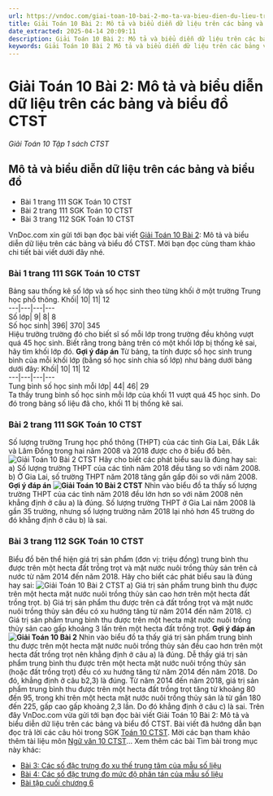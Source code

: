 ```yaml
---
url: https://vndoc.com/giai-toan-10-bai-2-mo-ta-va-bieu-dien-du-lieu-tren-cac-bang-va-bieu-do-ctst-278194
title: Giải Toán 10 Bài 2: Mô tả và biểu diễn dữ liệu trên các bảng và biểu đồ CTST - Giải Toán 10 Tập 1 sách CTST - VnDoc.com
date_extracted: 2025-04-14 20:09:11
description: Giải Toán 10 Bài 2: Mô tả và biểu diễn dữ liệu trên các bảng và biểu đồ CTST được VnDoc.com sưu tầm và xin gửi tới bạn đọc cùng tham khảo. Mời các bạn cùng tham khảo chi tiết.
keywords: Giải Toán 10 Bài 2 Mô tả và biểu diễn dữ liệu trên các bảng và biểu đồ CTST,Giải Toán 10 Bài 2,Mô tả và biểu diễn dữ liệu trên các bảng và biểu đồ,giải toán 10,toán 10 bài 2,toán 10,toán 10 CTST
---
```


# Giải Toán 10 Bài 2: Mô tả và biểu diễn dữ liệu trên các bảng và biểu đồ CTST
 _Giải Toán 10 Tập 1 sách CTST_
## Mô tả và biểu diễn dữ liệu trên các bảng và biểu đồ
  * Bài 1 trang 111 SGK Toán 10 CTST
  * Bài 2 trang 111 SGK Toán 10 CTST
  * Bài 3 trang 112 SGK Toán 10 CTST

VnDoc.com xin gửi tới bạn đọc bài viết [Giải Toán 10 Bài 2](<https://vndoc.com/giai-toan-10-bai-2-mo-ta-va-bieu-dien-du-lieu-tren-cac-bang-va-bieu-do-ctst-278194>): Mô tả và biểu diễn dữ liệu trên các bảng và biểu đồ CTST. Mời bạn đọc cùng tham khảo chi tiết bài viết dưới đây nhé.
### Bài 1 trang 111 SGK Toán 10 CTST
Bảng sau thống kê số lớp và số học sinh theo từng khối ở một trường Trung học phổ thông.
Khối| 10| 11| 12  
---|---|---|---  
Số lớp| 9| 8| 8  
Số học sinh| 396| 370| 345  
Hiệu trưởng trường đó cho biết sĩ số mỗi lớp trong trường đều không vượt quá 45 học sinh.
Biết rằng trong bảng trên có một khối lớp bị thống kê sai, hãy tìm khối lớp đó.
**Gợi ý đáp án**
Từ bảng, ta tính được số học sinh trung bình của mỗi khối lớp \(bằng số học sinh chia số lớp\) như bảng dưới bảng dưới đây:
Khối| 10| 11| 12  
---|---|---|---  
Tung bình số học sinh mỗi lớp| 44| 46| 29  
Ta thấy trung bình số học sinh mỗi lớp của khối 11 vượt quá 45 học sinh. Do đó trong bảng số liệu đã cho, khối 11 bị thống kê sai.
### Bài 2 trang 111 SGK Toán 10 CTST
Số lượng trường Trung học phổ thông \(THPT\) của các tỉnh Gia Lai, Đắk Lắk và Lâm Đồng trong hai năm 2008 và 2018 được cho ở biểu đồ bên.
![Giải Toán 10 Bài 2 CTST](https://i.vdoc.vn/data/image/2022/10/13/giai-toan-10-bai-2-mo-ta-va-bieu-dien-du-lieu-tren-cac-bang-va-bieu-do-1.jpg)
Hãy cho biết các phát biểu sau là đúng hay sai:
a\) Số lượng trường THPT của các tỉnh năm 2018 đều tăng so với năm 2008.
b\) Ở Gia Lai, số trường THPT năm 2018 tăng gần gấp đôi so với năm 2008.
**Gợi ý đáp án**
**![Giải Toán 10 Bài 2 CTST](https://i.vdoc.vn/data/image/2022/10/13/giai-toan-10-bai-2-mo-ta-va-bieu-dien-du-lieu-tren-cac-bang-va-bieu-do-2.jpg)**
Nhìn vào biểu đồ ta thấy số lượng trường THPT của các tỉnh năm 2018 đều lớn hơn so với năm 2008 nên khẳng định ở câu a\) là đúng.
Số lượng trường THPT ở Gia Lai năm 2008 là gần 35 trường, nhưng số lượng trường năm 2018 lại nhỏ hơn 45 trường do đó khẳng định ở câu b\) là sai.
### Bài 3 trang 112 SGK Toán 10 CTST
Biểu đồ bên thể hiện giá trị sản phẩm \(đơn vị: triệu đồng\) trung bình thu được trên một hecta đất trồng trọt và mặt nước nuôi trồng thủy sản trên cả nước từ năm 2014 đến năm 2018. Hãy cho biết các phát biểu sau là đúng hay sai:
![Giải Toán 10 Bài 2 CTST](https://i.vdoc.vn/data/image/2022/10/13/giai-toan-10-bai-2-mo-ta-va-bieu-dien-du-lieu-tren-cac-bang-va-bieu-do-3.jpg)
a\) Giá trị sản phẩm trung bình thu được trên một hecta mặt nước nuôi trồng thủy sản cao hơn trên một hecta đất trồng trọt.
b\) Giá trị sản phẩm thu được trên cả đất trồng trọt và mặt nước nuôi trồng thủy sản đều có xu hướng tăng từ năm 2014 đến năm 2018.
c\) Giá trị sản phẩm trung bình thu được trên một hecta mặt nước nuôi trồng thủy sản cao gấp khoảng 3 lần trên một hecta đất trồng trọt.
**Gợi ý đáp án**
**![Giải Toán 10 Bài 2](https://i.vdoc.vn/data/image/2022/10/13/giai-toan-10-bai-2-mo-ta-va-bieu-dien-du-lieu-tren-cac-bang-va-bieu-do-4.jpg)**
Nhìn vào biểu đồ ta thấy giá trị sản phẩm trung bình thu được trên một hecta mặt nước nuôi trồng thủy sản đều cao hơn trên một hecta đất trồng trọt nên khẳng định ở câu a\) là đúng.
Dễ thấy giá trị sản phẩm trung bình thu được trên một hecta mặt nước nuôi trồng thủy sản \(hoặc đất trồng trọt\) đều có xu hướng tăng từ năm 2014 đến năm 2018. Do đó, khẳng định ở câu b2,3\) là đúng.
Từ năm 2014 đến năm 2018, giá trị sản phẩm trung bình thu được trên một hecta đất trồng trọt tăng từ khoảng 80 đến 95, trong khi trên một hecta mặt nước nuôi trồng thủy sản là từ gần 180 đến 225, gấp cao gấp khoảng 2,3 lần. Do đó khẳng định ở câu c\) là sai.
Trên đây VnDoc.com vừa gửi tới bạn đọc bài viết Giải Toán 10 Bài 2: Mô tả và biểu diễn dữ liệu trên các bảng và biểu đồ CTST. Bài viết đã hướng dẫn bạn đọc trả lời các câu hỏi trong SGK [Toán 10 CTST](<https://vndoc.com/toan-10-chan-troi-sang-tao-tap1>). Mời các bạn tham khảo thêm tài liệu môn [Ngữ văn 10 CTST](<https://vndoc.com/ngu-van-10-chan-troi-sang-tao-tap1>)...
Xem thêm các bài Tìm bài trong mục này khác:
  * [Bài 3: Các số đặc trưng đo xu thế trung tâm của mẫu số liệu](</giai-toan-10-bai-3-cac-so-dac-trung-do-xu-the-trung-tam-cua-mau-so-lieu-ctst-278301>)
  * [Bài 4: Các số đặc trưng đo mức độ phân tán của mẫu số liệu](</giai-toan-10-bai-4-cac-so-dac-trung-do-muc-do-phan-tan-cua-mau-so-lieu-ctst-278302>)
  * [Bài tập cuối chương 6](</bai-tap-cuoi-chuong-6-ctst-278306>)

